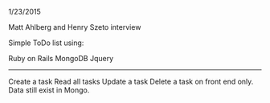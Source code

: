 1/23/2015

Matt Ahlberg and Henry Szeto interview 

Simple ToDo list using:

Ruby on Rails
MongoDB
Jquery

----------------
Create a task
Read all tasks
Update a task
Delete a task on front end only. Data still exist in Mongo.